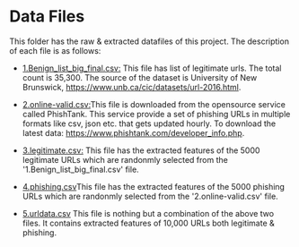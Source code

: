 # Data Files

This folder has the raw & extracted datafiles of this project. The description of each file is as follows:

* [1.Benign_list_big_final.csv:](https://github.com/dilxhan/Phish_Spotter/blob/main/DataFiles/1.Benign_list_big_final.csv) This file has list of legitimate urls. The total count is 35,300. The source of the dataset is University of New Brunswick, https://www.unb.ca/cic/datasets/url-2016.html. 

* [2.online-valid.csv:](https://github.com/dilxhan/Phish_Spotter/blob/main/DataFiles/2.online-valid.csv)This file is downloaded from the opensource service called PhishTank. This service provide a set of phishing URLs in multiple formats like csv, json etc. that gets updated hourly. To download the latest data: https://www.phishtank.com/developer_info.php.

* [3.legitimate.csv:](https://github.com/dilxhan/Phish_Spotter/blob/main/DataFiles/3.legitimate.csv) This file has the extracted features of the 5000 legitimate URLs which are randonmly selected from the '1.Benign_list_big_final.csv' file.

* [4.phishing.csv](https://github.com/dilxhan/Phish_Spotter/blob/main/DataFiles/4.phishing.csv)This file has the extracted features of the 5000 phishing URLs which are randonmly selected from the '2.online-valid.csv' file.

* [5.urldata.csv](https://github.com/dilxhan/Phish_Spotter/blob/main/DataFiles/5.urldata.csv) This file is nothing but a combination of the above two files. It contains extracted features of 10,000 URLs both legitimate & phishing.
